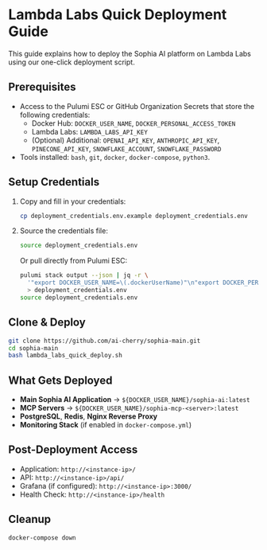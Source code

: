# Lambda Labs Quick Deployment Guide

This guide explains how to deploy the Sophia AI platform on Lambda Labs using our one-click deployment script.

## Prerequisites

- Access to the Pulumi ESC or GitHub Organization Secrets that store the following credentials:
  - Docker Hub: `DOCKER_USER_NAME`, `DOCKER_PERSONAL_ACCESS_TOKEN`
  - Lambda Labs: `LAMBDA_LABS_API_KEY`
  - (Optional) Additional: `OPENAI_API_KEY`, `ANTHROPIC_API_KEY`, `PINECONE_API_KEY`, `SNOWFLAKE_ACCOUNT`, `SNOWFLAKE_PASSWORD`
- Tools installed: `bash`, `git`, `docker`, `docker-compose`, `python3`.

## Setup Credentials

1. Copy and fill in your credentials:
   ```bash
   cp deployment_credentials.env.example deployment_credentials.env
   ```

2. Source the credentials file:
   ```bash
   source deployment_credentials.env
   ```

   Or pull directly from Pulumi ESC:
   ```bash
   pulumi stack output --json | jq -r \
     '"export DOCKER_USER_NAME=\(.dockerUserName)"\n"export DOCKER_PERSONAL_ACCESS_TOKEN=\(.dockerPatToken)"\n"export LAMBDA_LABS_API_KEY=\(.lambdaLabsApiKey)"' \
     > deployment_credentials.env
   source deployment_credentials.env
   ```

## Clone & Deploy

```bash
git clone https://github.com/ai-cherry/sophia-main.git
cd sophia-main
bash lambda_labs_quick_deploy.sh
```

## What Gets Deployed

- **Main Sophia AI Application** → `${DOCKER_USER_NAME}/sophia-ai:latest`
- **MCP Servers** → `${DOCKER_USER_NAME}/sophia-mcp-<server>:latest`
- **PostgreSQL**, **Redis**, **Nginx Reverse Proxy**
- **Monitoring Stack** (if enabled in `docker-compose.yml`)

## Post-Deployment Access

- Application: `http://<instance-ip>/`
- API: `http://<instance-ip>/api/`
- Grafana (if configured): `http://<instance-ip>:3000/`
- Health Check: `http://<instance-ip>/health`

## Cleanup

```bash
docker-compose down
``` 